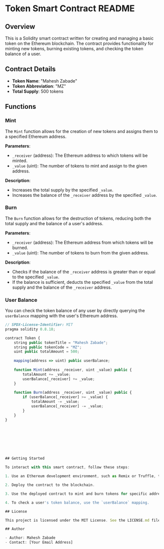 # Token Smart Contract README

## Overview

This is a Solidity smart contract written for creating and managing a basic token on the Ethereum blockchain. The contract provides functionality for minting new tokens, burning existing tokens, and checking the token balance of a user.

## Contract Details

- **Token Name**: "Mahesh Zabade"
- **Token Abbreviation**: "MZ"
- **Total Supply**: 500 tokens

## Functions

### Mint
The `Mint` function allows for the creation of new tokens and assigns them to a specified Ethereum address.

**Parameters**:
- `_receiver` (address): The Ethereum address to which tokens will be minted.
- `_value` (uint): The number of tokens to mint and assign to the given address.

**Description**:
- Increases the total supply by the specified `_value`.
- Increases the balance of the `_receiver` address by the specified `_value`.

### Burn
The `Burn` function allows for the destruction of tokens, reducing both the total supply and the balance of a user's address.

**Parameters**:
- `_receiver` (address): The Ethereum address from which tokens will be burned.
- `_value` (uint): The number of tokens to burn from the given address.

**Description**:
- Checks if the balance of the `_receiver` address is greater than or equal to the specified `_value`.
- If the balance is sufficient, deducts the specified `_value` from the total supply and the balance of the `_receiver` address.

### User Balance
You can check the token balance of any user by directly querying the `userBalance` mapping with the user's Ethereum address.

```javascript
// SPDX-License-Identifier: MIT
pragma solidity 0.8.18;

contract Token {
    string public tokenTitle = "Mahesh Zabade";
    string public tokenCode = "MZ";
    uint public totalAmount = 500;
    
    mapping(address => uint) public userBalance;
    
    function Mint(address _receiver, uint _value) public {
        totalAmount += _value;
        userBalance[_receiver] += _value;
    }
    
    function Burn(address _receiver, uint _value) public {
        if (userBalance[_receiver] >= _value) {
            totalAmount -= _value;
            userBalance[_receiver] -= _value;
        }
    }
}








## Getting Started

To interact with this smart contract, follow these steps:

1. Use an Ethereum development environment, such as Remix or Truffle, to deploy and interact with the contract on the Ethereum blockchain.

2. Deploy the contract to the blockchain.

3. Use the deployed contract to mint and burn tokens for specific addresses. Make sure you meet the conditions to prevent burning more tokens than a user holds.

4. To check a user's token balance, use the `userBalance` mapping.

## License

This project is licensed under the MIT License. See the LICENSE.md file for more details.

## Author

- Author: Mahesh Zabade
- Contact: [Your Email Address]
